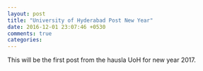 ```yaml
---
layout: post
title: "University of Hyderabad Post New Year"
date: 2016-12-01 23:07:46 +0530
comments: true
categories: 
---
```


This will be the first post from the hausla UoH for new year 2017.